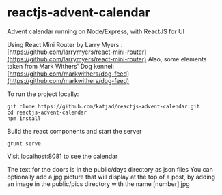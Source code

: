 reactjs-advent-calendar
=======================

Advent calendar running on Node/Express, with ReactJS for UI 

Using React Mini Router by Larry Myers : [https://github.com/larrymyers/react-mini-router](https://github.com/larrymyers/react-mini-router)
Also, some elements taken from Mark Withers' Dog kennel: [https://github.com/markwithers/dog-feed](https://github.com/markwithers/dog-feed) 

To run the project locally: 

```
git clone https://github.com/katjad/reactjs-advent-calendar.git
cd reactjs-advent-calendar
npm install
```

Build the react components and start the server 
```
grunt serve
```

Visit localhost:8081 to see the calendar

The text for the doors is in the public/days directory as json files 
You can optionally add a jpg picture that will display at the top of a post, by adding an image in the 
public/pics directory with the name [number].jpg 


